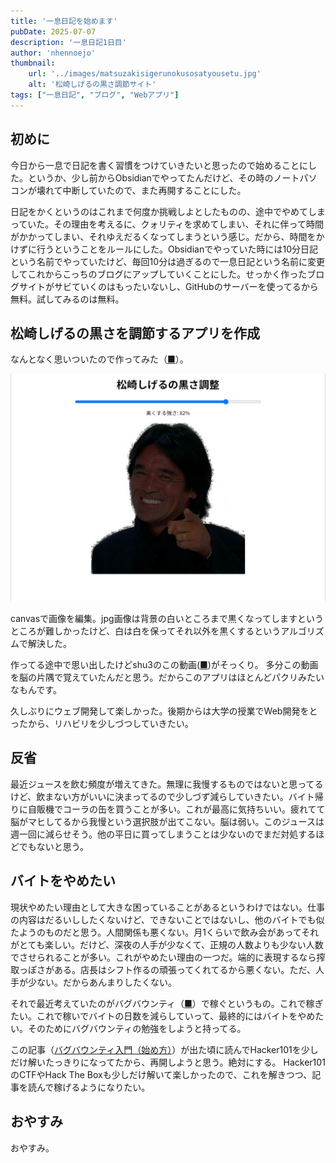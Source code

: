```yaml
---
title: '一息日記を始めます'
pubDate: 2025-07-07
description: '一息日記1日目'
author: 'nhennoejo'
thumbnail:
    url: '../images/matsuzakisigerunokusosatyousetu.jpg'
    alt: '松崎しげるの黒さ調節サイト'
tags: ["一息日記", "ブログ", "Webアプリ"]
---
```


## 初めに
今日から一息で日記を書く習慣をつけていきたいと思ったので始めることにした。というか、少し前からObsidianでやってたんだけど、その時のノートパソコンが壊れて中断していたので、また再開することにした。

日記をかくというのはこれまで何度か挑戦しよとしたものの、途中でやめてしまっていた。その理由を考えるに、クォリティを求めてしまい、それに伴って時間がかかってしまい、それゆえだるくなってしまうという感じ。だから、時間をかけずに行うということをルールにした。Obsidianでやっていた時には10分日記という名前でやっていたけど、毎回10分は過ぎるので一息日記という名前に変更してこれからこっちのブログにアップしていくことにした。せっかく作ったブログサイトがサビていくのはもったいないし、GitHubのサーバーを使ってるから無料。試してみるのは無料。

## 松崎しげるの黒さを調節するアプリを作成
なんとなく思いついたので作ってみた（[■](https://nhennoejo.github.io/ms/)）。

![松崎しげるの黒さ調節サイト](../images/matsuzakisigerunokusosatyousetu.jpg)

canvasで画像を編集。jpg画像は背景の白いところまで黒くなってしますというところが難しかったけど、白は白を保ってそれ以外を黒くするというアルゴリズムで解決した。

作ってる途中で思い出したけどshu3のこの動画([■](https://www.nicovideo.jp/watch/sm21639894))がそっくり。
多分この動画を脳の片隅で覚えていたんだと思う。だからこのアプリはほとんどパクリみたいなもんです。

久しぶりにウェブ開発して楽しかった。後期からは大学の授業でWeb開発をとったから、リハビリを少しづつしていきたい。

## 反省
最近ジュースを飲む頻度が増えてきた。無理に我慢するものではないと思ってるけど、飲まない方がいいに決まってるので少しづず減らしていきたい。バイト帰りに自販機でコーラの缶を買うことが多い。これが最高に気持ちいい。疲れてて脳がマヒしてるから我慢という選択肢が出てこない。脳は弱い。このジュースは週一回に減らせそう。他の平日に買ってしまうことは少ないのでまだ対処するほどでもないと思う。

## バイトをやめたい
現状やめたい理由として大きな困っていることがあるというわけではない。仕事の内容はだるいししたくないけど、できないことではないし、他のバイトでも似たようのものだと思う。人間関係も悪くない。月1くらいで飲み会があってそれがとても楽しい。だけど、深夜の人手が少なくて、正規の人数よりも少ない人数でさせられることが多い。これがやめたい理由の一つだ。端的に表現するなら搾取っぽさがある。店長はシフト作るの頑張ってくれてるから悪くない。ただ、人手が少ない。だからあんまりしたくない。

それで最近考えていたのがバグバウンティ（[■](https://ja.wikipedia.org/wiki/%E8%84%86%E5%BC%B1%E6%80%A7%E5%A0%B1%E5%A5%A8%E9%87%91%E5%88%B6%E5%BA%A6)）で稼ぐというもの。これで稼ぎたい。これで稼いでバイトの日数を減らしていって、最終的にはバイトをやめたい。そのためにバグバウンティの勉強をしようと持ってる。

この記事（[バグバウンティ入門（始め方）](https://scgajge12.hatenablog.com/entry/bugbounty_beginner)）が出た頃に読んでHacker101を少しだけ解いたっきりになってたから、再開しようと思う。絶対にする。
Hacker101のCTFやHack The Boxも少しだけ解いて楽しかったので、これを解きつつ、記事を読んで稼げるようになりたい。


## おやすみ
おやすみ。